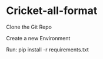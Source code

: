 # Cricket-all-format

Clone the Git Repo

Create a new Environment

Run: pip install -r requirements.txt
